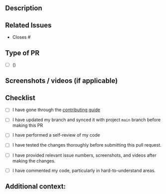 <!-- ISSUE & PR TITLE SHOULD BE SAME-->
## Description
<!--Please include a brief description of the changes or features added-->


## Related Issues

<!--Cite any related issue(s) this pull request addresses. If none, simply state “None”-->
- Closes #

## Type of PR
<!-- Mention PR Type Bug fix , Feature enhancement , Documentation update according to the issue in brackets below and check the below box -->
- [ ] ()

## Screenshots / videos (if applicable)
<!--Attach any relevant screenshots or videos demonstrating the changes-->


## Checklist
<!-- [X] - put a cross/X inside [] to check the box -->
- [ ] I have gone through the [contributing guide](https://github.com/Anjaliavv51/Touch-No-Fire-Game/)
- [ ] I have updated my branch and synced it with project `main` branch before making this PR
- [ ] I have performed a self-review of my code
- [ ] I have tested the changes thoroughly before submitting this pull request.
- [ ] I have provided relevant issue numbers, screenshots, and videos after making the changes.
- [ ] I have commented my code, particularly in hard-to-understand areas.


## Additional context:
<!--Include any additional information or context that might be helpful for reviewers.-->
